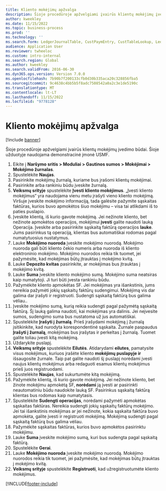 ```yaml
---
title: Kliento mokėjimų apžvalga
description: Šioje procedūroje apžvelgiami įvairūs klientų mokėjimų įvedimo būdai.
author: kweekley
ms.date: 11/15/2022
ms.topic: business-process
ms.prod: ''
ms.technology: ''
ms.search.form: LedgerJournalTable, CustPaymEntry, CustTableLookup, LedgerJournalTransCustPaym, CustOpenTrans, BankAccountTableLookUp
audience: Application User
ms.reviewer: twheeloc
ms.custom: intro-internal
ms.search.region: Global
ms.author: kweekley
ms.search.validFrom: 2016-06-30
ms.dyn365.ops.version: Version 7.0.0
ms.openlocfilehash: 7b90b7f200133cfb0d30b335aca20c328856fba5
ms.sourcegitcommit: 9c4638c4bb5b5f8adc7508542a0a2c3e1de5190c
ms.translationtype: MT
ms.contentlocale: lt-LT
ms.lasthandoff: 11/15/2022
ms.locfileid: "9778128"
---
```

# <a name="customer-payment-overview"></a>Kliento mokėjimų apžvalga

[!include [banner](../../includes/banner.md)]

Šioje procedūroje apžvelgiami įvairūs klientų mokėjimų įvedimo būdai. Šioje užduotyje naudojama demonstracinė įmonė USMF.

1. Eikite į **Naršymo sritis > Moduliai > Gautinos sumos > Mokėjimai > Mokėjimo žurnalas**.
2. Spustelėkite **Naujas**.
3. Pasirinkite mokėjimų žurnalą, kuriame bus įrašomi klientų mokėjimai.
4. Pasirinkite arba rankiniu būdu įveskite žurnalą.
5. **Veiksmų srityje** spustelėkite **Įvesti kliento mokėjimus**. „Įvesti kliento mokėjimus“ yra naudojama vienu metu įrašyti vieno kliento mokėjimą. Viršuje įveskite mokėjimo informaciją, tada galėsite pažymite sąskaitas faktūras, kurios buvo apmokėtos šiuo mokėjimu – visa tai atlikdami iš to paties puslapio.  
6. Įveskite klientą, iš kurio gavote mokėjimą. Jei nežinote kliento, bet nežinote apmokėtos operacijos, mokėjimui **įvesti** galite naudoti lauką Operacija. Įveskite arba pasirinkite sąskaitą faktūrą operacijos **lauke**. Jums pasirinkus tą operaciją, klientas bus automatiškai rodomas pagal numatytuosius nustatymus.
7. Lauke **Mokėjimo nuoroda** įveskite mokėjimo nuorodą. Mokėjimo nuoroda gali būti kliento čekio numeris arba nuoroda iš kliento elektroninio mokėjimo. Mokėjimo nuorodos reikia tik tuomet, jei pažymėsite, kad mokėjimas būtų įtrauktas į mokėjimo kvitą.  
8. Lauke **Depozito kvitas** pasirinkite, ar mokėjimas bus įtrauktas į mokėjimo kvitą. 
9. Lauke **Suma** įveskite kliento mokėjimo sumą. Mokėjimo suma neatsiras kaip numatytoji. Ji turi būti įvesta rankiniu būdu. 
10. Pažymėkite kliento apmokėtas SF. Jei mokėjimas yra išankstinis, jums nereikia pažymėti jokių sąskaitų faktūrų sudengimui. Mokėjimą vis dar galima dar įrašyti ir registruoti. Sudengti sąskaitą faktūrą bus galima vėliau..
11. Įveskite mokėjimo sumą, kurią reikia sudengti pagal pažymėtą sąskaitą faktūrą. Šį lauką galima naudoti, kai mokėjimas yra dalinis. Jei neįvesite sumos, sudengimo suma bus nustatoma už jus automatiškai.
12. Spustelėkite **Įrašyti į žurnalą**. Prieš įrašydami mokėjimą į žurnalą įsitikinkite, kad nurodyta korespondentinė sąskaita. Žurnale paspaudus **Įrašyti į žurnalą**, mokėjimas bus įrašytas ir perkeltas į žurnalą. Tuomet galite toliau įvesti kitą mokėjimą.
13. Uždarykite puslapį.
14. **Veiksmų srityje** spustelėkite **Eilutės**. Atidarydami **eilutes**, pamatysite visus mokėjimus, kuriuos įrašėte kliento **mokėjimų puslapyje ir** išsaugosite žurnale. Taip pat galite naudoti šį puslapį norėdami įvesti naujus klientų mokėjimus arba redaguoti esamus klientų mokėjimus prieš juos registruodami.
15. Spustelėkite **Naujas**, kad sukurtumėte kitą mokėjimą. 
16. Pažymėkite klientą, iš kurio gavote mokėjimą. Jei nežinote kliento, bet žinote mokėjimu apmokėtą SF, **norėdami** ją įvesti ar pasirinkti neautomatiniu būdu naudokite lauką SF. Pasirinkus sąskaitą faktūrą klientas bus rodomas kaip numatytasis.  
17. Spustelėkite **Sudengti operacijas**, norėdami pažymėti apmokėtas sąskaitas faktūras. Nereikia sudengti jokių sąskaitų faktūrų mokėjimo. Jei tai išankstinis mokėjimas ar jei nežinote, kokia sąskaita faktūra buvo apmokėta, galite įvesti ir registruoti mokėjimą. Mokėjimą sudengti pagal sąskaitą faktūrą bus galima vėliau.  
18. Pažymėkite sąskaitas faktūras, kurios buvo apmokėtos pasirinktu mokėjimu. 
19. Lauke **Suma** įveskite mokėjimo sumą, kuri bus sudengta pagal sąskaitą faktūrą.
20. Spustelėkite **Gerai**.
21. Lauke **Mokėjimo nuoroda** įveskite mokėjimo nuorodą. Mokėjimo nuorodos reikia tik tuomet, jei pažymėsite, kad mokėjimas būtų įtrauktas į mokėjimo kvitą.  
22. **Veiksmų srityje** spustelėkite **Registruoti**, kad užregistruotumėte kliento mokėjimus. 



[!INCLUDE[footer-include](../../../includes/footer-banner.md)]
